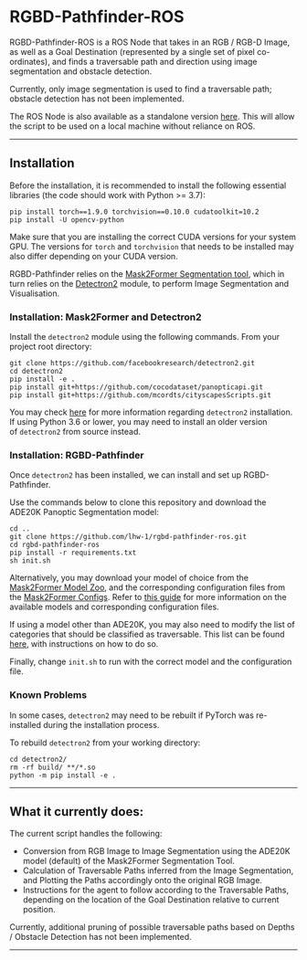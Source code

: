 # RGBD-Pathfinder-ROS

RGBD-Pathfinder-ROS is a ROS Node that takes in an RGB / RGB-D Image, as well as a Goal Destination (represented by a single set of pixel co-ordinates), and finds a traversable path and direction using image segmentation and obstacle detection.

Currently, only image segmentation is used to find a traversable path; obstacle detection has not been implemented.

The ROS Node is also available as a standalone version [here](https://github.com/lhw-1/rgbd-pathfinder). This will allow the script to be used on a local machine without reliance on ROS.

---

## Installation

Before the installation, it is recommended to install the following essential libraries (the code should work with Python >= 3.7):

```
pip install torch==1.9.0 torchvision==0.10.0 cudatoolkit=10.2
pip install -U opencv-python
```

Make sure that you are installing the correct CUDA versions for your system GPU. The versions for&nbsp;`torch`&nbsp;and&nbsp;`torchvision`&nbsp;that needs to be installed may also differ depending on your CUDA version.

RGBD-Pathfinder relies on the [Mask2Former Segmentation tool](https://github.com/facebookresearch/Mask2Former), which in turn relies on the [Detectron2](https://github.com/facebookresearch/detectron2) module, to perform Image Segmentation and Visualisation.

### Installation: Mask2Former and Detectron2

Install the&nbsp;`detectron2`&nbsp;module using the following commands. From your project root directory:

```
git clone https://github.com/facebookresearch/detectron2.git
cd detectron2
pip install -e .
pip install git+https://github.com/cocodataset/panopticapi.git
pip install git+https://github.com/mcordts/cityscapesScripts.git
```

You may check [here](https://detectron2.readthedocs.io/en/latest/tutorials/install.html) for more information regarding&nbsp;`detectron2`&nbsp;installation. If using Python 3.6 or lower, you may need to install an older version of&nbsp;`detectron2`&nbsp;from source instead.

### Installation: RGBD-Pathfinder

Once&nbsp;`detectron2`&nbsp;has been installed, we can install and set up RGBD-Pathfinder.

Use the commands below to clone this repository and download the ADE20K Panoptic Segmentation model:

```
cd ..
git clone https://github.com/lhw-1/rgbd-pathfinder-ros.git
cd rgbd-pathfinder-ros
pip install -r requirements.txt
sh init.sh
```

Alternatively, you may download your model of choice from the [Mask2Former Model Zoo](https://github.com/facebookresearch/Mask2Former/blob/main/MODEL_ZOO.md), and the corresponding configuration files from the [Mask2Former Configs](https://github.com/facebookresearch/Mask2Former/tree/main/configs). Refer to [this guide](https://github.com/facebookresearch/Mask2Former/blob/main/GETTING_STARTED.md) for more information on the available models and corresponding configuration files.

If using a model other than ADE20K, you may also need to modify the list of categories that should be classified as traversable. This list can be found [here](https://github.com/lhw-1/rgbd-pathfinder/blob/main/src/standalone/traversable.py), with instructions on how to do so.

Finally, change&nbsp;`init.sh`&nbsp;to run with the correct model and the configuration file.

### Known Problems

In some cases,&nbsp;`detectron2`&nbsp;may need to be rebuilt if PyTorch was re-installed during the installation process.

To rebuild&nbsp;`detectron2`&nbsp;from your working directory:

```
cd detectron2/
rm -rf build/ **/*.so
python -m pip install -e .
```

---

## What it currently does:

The current script handles the following:

-   Conversion from RGB Image to Image Segmentation using the ADE20K model (default) of the Mask2Former Segmentation Tool.
-   Calculation of Traversable Paths inferred from the Image Segmentation, and Plotting the Paths accordingly onto the original RGB Image.
-   Instructions for the agent to follow according to the Traversable Paths, depending on the location of the Goal Destination relative to current position.

Currently, additional pruning of possible traversable paths based on Depths / Obstacle Detection has not been implemented.

---
